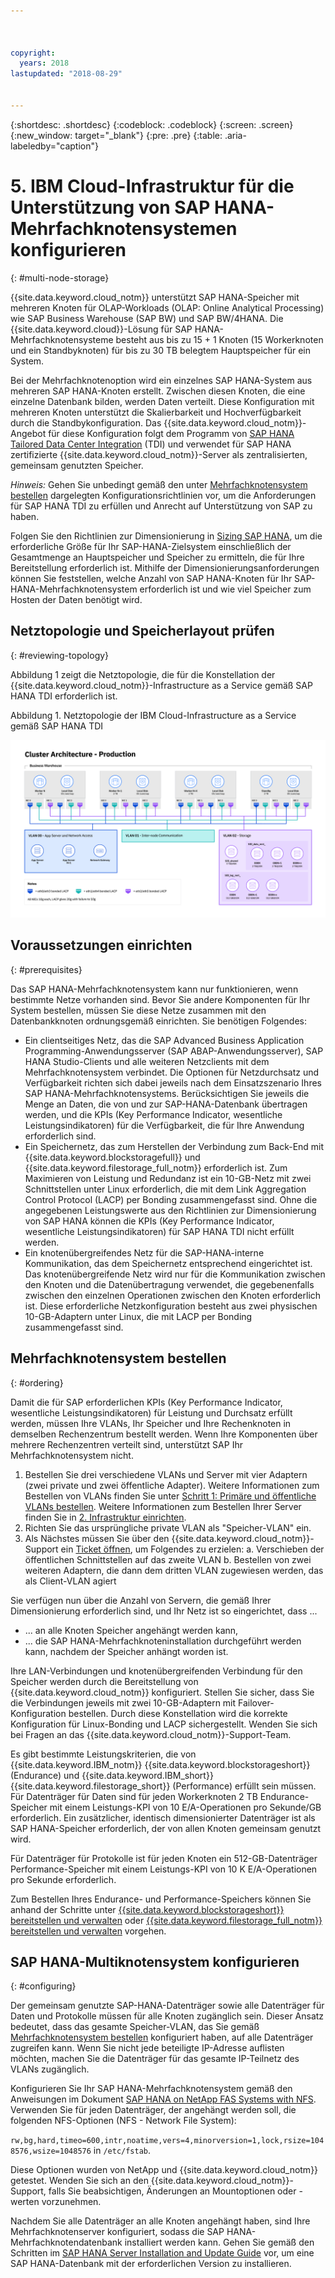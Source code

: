 ```yaml
---



copyright:
  years: 2018
lastupdated: "2018-08-29"


---
```


{:shortdesc: .shortdesc}
{:codeblock: .codeblock}
{:screen: .screen}
{:new_window: target="_blank"}
{:pre: .pre}
{:table: .aria-labeledby="caption"}

# 5. IBM Cloud-Infrastruktur für die Unterstützung von SAP HANA-Mehrfachknotensystemen konfigurieren
{: #multi-node-storage}

{{site.data.keyword.cloud_notm}} unterstützt SAP HANA-Speicher mit mehreren Knoten für OLAP-Workloads (OLAP: Online Analytical Processing) wie SAP Business Warehouse (SAP BW) und SAP BW/4HANA. Die {{site.data.keyword.cloud}}-Lösung für SAP HANA-Mehrfachknotensysteme besteht aus bis zu 15 + 1 Knoten (15 Workerknoten und ein Standbyknoten) für bis zu 30 TB belegtem Hauptspeicher für ein System. 

Bei der Mehrfachknotenoption wird ein einzelnes SAP HANA-System aus mehreren SAP HANA-Knoten erstellt. Zwischen diesen Knoten, die eine einzelne Datenbank bilden, werden Daten verteilt. Diese Konfiguration mit mehreren Knoten unterstützt die Skalierbarkeit und Hochverfügbarkeit durch die Standbykonfiguration. Das {{site.data.keyword.cloud_notm}}-Angebot für diese Konfiguration folgt dem Programm von [SAP HANA Tailored Data Center Integration](https://blogs.saphana.com/2015/02/18/sap-hana-tailored-data-center-integration-tdi-overview/) (TDI) und verwendet für SAP HANA zertifizierte {{site.data.keyword.cloud_notm}}-Server als zentralisierten, gemeinsam genutzten Speicher. 

*Hinweis:* Gehen Sie unbedingt gemäß den unter [Mehrfachknotensystem bestellen](#ordering) dargelegten Konfigurationsrichtlinien vor, um die Anforderungen für SAP HANA TDI zu erfüllen und Anrecht auf Unterstützung von SAP zu haben. 

Folgen Sie den Richtlinien zur Dimensionierung in [Sizing SAP HANA](https://help.sap.com/viewer/eb3777d5495d46c5b2fa773206bbfb46/2.0.00/en-US/d4a122a7bb57101493e3f5ca08e6b039.html), um die erforderliche Größe für Ihr SAP-HANA-Zielsystem einschließlich der Gesamtmenge an Hauptspeicher und Speicher zu ermitteln, die für Ihre Bereitstellung erforderlich ist. Mithilfe der Dimensionierungsanforderungen können Sie feststellen, welche Anzahl von SAP HANA-Knoten für Ihr SAP-HANA-Mehrfachknotensystem erforderlich ist und wie viel Speicher zum Hosten der Daten benötigt wird.

## Netztopologie und Speicherlayout prüfen
{: #reviewing-topology}

Abbildung 1 zeigt die Netztopologie, die für die Konstellation der {{site.data.keyword.cloud_notm}}-Infrastructure as a Service gemäß SAP HANA TDI erforderlich ist. 

Abbildung 1. Netztopologie der IBM Cloud-Infrastructure as a Service gemäß SAP HANA TDI

![Abbildung 1. Netztopologie der IBM Cloud-Infrastructure as a Service gemäß SAP HANA TDI](/images/SAP-BW.png "Netztopologie der IBM Cloud-Infrastructure as a Service gemäß SAP HANA TDI")

## Voraussetzungen einrichten
{: #prerequisites}

Das SAP HANA-Mehrfachknotensystem kann nur funktionieren, wenn bestimmte Netze vorhanden sind. Bevor Sie andere Komponenten für Ihr System bestellen, müssen Sie diese Netze zusammen mit den Datenbankknoten ordnungsgemäß einrichten. Sie benötigen Folgendes: 
* Ein clientseitiges Netz, das die SAP Advanced Business Application Programming-Anwendungsserver (SAP ABAP-Anwendungsserver), SAP HANA Studio-Clients und alle weiteren Netzclients mit dem Mehrfachknotensystem verbindet. Die Optionen für Netzdurchsatz und Verfügbarkeit richten sich dabei jeweils nach dem Einsatzszenario Ihres SAP HANA-Mehrfachknotensystems. Berücksichtigen Sie jeweils die Menge an Daten, die von und zur SAP-HANA-Datenbank übertragen werden, und die KPIs (Key Performance Indicator, wesentliche Leistungsindikatoren) für die Verfügbarkeit, die für Ihre Anwendung erforderlich sind. 
* Ein Speichernetz, das zum Herstellen der Verbindung zum Back-End mit {{site.data.keyword.blockstoragefull}} und {{site.data.keyword.filestorage_full_notm}} erforderlich ist. Zum Maximieren von Leistung und Redundanz ist ein 10-GB-Netz mit zwei Schnittstellen unter Linux erforderlich, die mit dem Link Aggregation Control Protocol (LACP) per Bonding zusammengefasst sind. Ohne die angegebenen Leistungswerte aus den Richtlinien zur Dimensionierung von SAP HANA können die KPIs (Key Performance Indicator, wesentliche Leistungsindikatoren) für SAP HANA TDI nicht erfüllt werden. 
* Ein knotenübergreifendes Netz für die SAP-HANA-interne Kommunikation, das dem Speichernetz entsprechend eingerichtet ist. Das knotenübergreifende Netz wird nur für die Kommunikation zwischen den Knoten und die Datenübertragung verwendet, die gegebenenfalls zwischen den einzelnen Operationen zwischen den Knoten erforderlich ist. Diese erforderliche Netzkonfiguration besteht aus zwei physischen 10-GB-Adaptern unter Linux, die mit LACP per Bonding zusammengefasst sind. 

## Mehrfachknotensystem bestellen
{: #ordering}

Damit die für SAP erforderlichen KPIs (Key Performance Indicator, wesentliche Leistungsindikatoren) für Leistung und Durchsatz erfüllt werden, müssen Ihre VLANs, Ihr Speicher und Ihre Rechenknoten in demselben Rechenzentrum bestellt werden. Wenn Ihre Komponenten über mehrere Rechenzentren verteilt sind, unterstützt SAP Ihr Mehrfachknotensystem nicht. 

1. Bestellen Sie drei verschiedene VLANs und Server mit vier Adaptern (zwei private und zwei öffentliche Adapter). Weitere Informationen zum Bestellen von VLANs finden Sie unter [Schritt 1: Primäre und öffentliche VLANs bestellen](https://console.bluemix.net/docs/infrastructure/virtualization/advanced-single-site-vmware-reference-architecturesoftlayer.html#step-1-ordering-primary-public-and-private-vlans). Weitere Informationen zum Bestellen Ihrer Server finden Sie in [2. Infrastruktur einrichten](https://console.bluemix.net/docs/infrastructure/sap-hana/hana-setting-up-infrastructure.html#set_up_infrastructure). 
2. Richten Sie das ursprüngliche private VLAN als "Speicher-VLAN" ein. 
3. Als Nächstes müssen Sie über den {{site.data.keyword.cloud_notm}}-Support ein [Ticket öffnen](https://console.bluemix.net/docs/get-support/howtogetsupport.html#open-ticket), um Folgendes zu erzielen: 
   a. Verschieben der öffentlichen Schnittstellen auf das zweite VLAN
   b. Bestellen von zwei weiteren Adaptern, die dann dem dritten VLAN zugewiesen werden, das als Client-VLAN agiert

Sie verfügen nun über die Anzahl von Servern, die gemäß Ihrer Dimensionierung erforderlich sind, und Ihr Netz ist so eingerichtet, dass ...
* ... an alle Knoten Speicher angehängt werden kann,
* ... die SAP HANA-Mehrfachknoteninstallation durchgeführt werden kann, nachdem der Speicher anhängt worden ist. 

Ihre LAN-Verbindungen und knotenübergreifenden Verbindung für den Speicher werden durch die Bereitstellung von {{site.data.keyword.cloud_notm}} konfiguriert. Stellen Sie sicher, dass Sie die Verbindungen jeweils mit zwei 10-GB-Adaptern mit Failover-Konfiguration bestellen. Durch diese Konstellation wird die korrekte Konfiguration für Linux-Bonding und LACP sichergestellt. Wenden Sie sich bei Fragen an das {{site.data.keyword.cloud_notm}}-Support-Team. 

Es gibt bestimmte Leistungskriterien, die von {{site.data.keyword.IBM_notm}} {{site.data.keyword.blockstorageshort}} (Endurance) und {{site.data.keyword.IBM_short}} {{site.data.keyword.filestorage_short}} (Performance) erfüllt sein müssen. Für Datenträger für Daten sind für jeden Workerknoten 2 TB Endurance-Speicher mit einem Leistungs-KPI von 10 E/A-Operationen pro Sekunde/GB erforderlich. Ein zusätzlicher, identisch dimensionierter Datenträger ist als SAP HANA-Speicher erforderlich, der von allen Knoten gemeinsam genutzt wird. 

Für Datenträger für Protokolle ist für jeden Knoten ein 512-GB-Datenträger Performance-Speicher mit einem Leistungs-KPI von 10 K E/A-Operationen pro Sekunde erforderlich. 

Zum Bestellen Ihres Endurance- und Performance-Speichers können Sie anhand der Schritte unter [{{site.data.keyword.blockstorageshort}} bereitstellen und verwalten](https://console.bluemix.net/docs/infrastructure/BlockStorage/provisioning-block_storage.html#provisioning-and-managing-block-storage) oder [{{site.data.keyword.filestorage_full_notm}} bereitstellen und verwalten](https://console.bluemix.net/docs/infrastructure/FileStorage/provisioning-file-storage.html#provisioning-and-managing-ibm-file-storage-for-ibm-cloud) vorgehen. 

## SAP HANA-Multiknotensystem konfigurieren
{: #configuring}

Der gemeinsam genutzte SAP-HANA-Datenträger sowie alle Datenträger für Daten und Protokolle müssen für alle Knoten zugänglich sein. Dieser Ansatz bedeutet, dass das gesamte Speicher-VLAN, das Sie gemäß [Mehrfachknotensystem bestellen](#ordering) konfiguriert haben, auf alle Datenträger zugreifen kann. Wenn Sie nicht jede beteiligte IP-Adresse auflisten möchten, machen Sie die Datenträger für das gesamte IP-Teilnetz des VLANs zugänglich. 

Konfigurieren Sie Ihr SAP HANA-Mehrfachknotensystem gemäß den Anweisungen im Dokument [SAP HANA on NetApp FAS Systems with NFS](https://www.netapp.com/us/media/tr-4290.pdf). Verwenden Sie für jeden Datenträger, der angehängt werden soll, die folgenden NFS-Optionen (NFS - Network File System): 

`rw,bg,hard,timeo=600,intr,noatime,vers=4,minorversion=1,lock,rsize=1048576,wsize=1048576` in `/etc/fstab`.

Diese Optionen wurden von NetApp und {{site.data.keyword.cloud_notm}} getestet. Wenden Sie sich an den {{site.data.keyword.cloud_notm}}-Support, falls Sie beabsichtigen, Änderungen an Mountoptionen oder -werten vorzunehmen. 

Nachdem Sie alle Datenträger an alle Knoten angehängt haben, sind Ihre Mehrfachknotenserver konfiguriert, sodass die SAP HANA-Mehrfachknotendatenbank installiert werden kann. Gehen Sie gemäß den Schritten im [SAP HANA Server Installation and Update Guide](https://help.sap.com/viewer/2c1988d620e04368aa4103bf26f17727/2.0.03/en-US) vor, um eine SAP HANA-Datenbank mit der erforderlichen Version zu installieren. 
